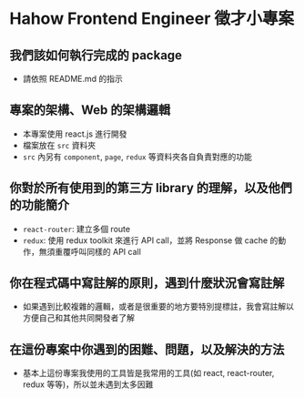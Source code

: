 # Hahow Frontend Engineer 徵才小專案

## 我們該如何執行完成的 package

- 請依照 README.md 的指示

## 專案的架構、Web 的架構邏輯

- 本專案使用 react.js 進行開發
- 檔案放在 `src` 資料夾
- `src` 內另有 `component`, `page`, `redux` 等資料夾各自負責對應的功能

## 你對於所有使用到的第三方 library 的理解，以及他們的功能簡介

- `react-router`: 建立多個 route
- `redux`: 使用 redux toolkit 來進行 API call，並將 Response 做 cache 的動作，無須重覆呼叫同樣的 API call

## 你在程式碼中寫註解的原則，遇到什麼狀況會寫註解

- 如果遇到比較複雜的邏輯，或者是很重要的地方要特別提標註，我會寫註解以方便自己和其他共同開發者了解

## 在這份專案中你遇到的困難、問題，以及解決的方法

- 基本上這份專案我使用的工具皆是我常用的工具(如 react, react-router, redux 等等)，所以並未遇到太多因難